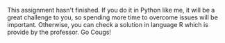 This assignment hasn't finished. If you do it in Python like me, it will be a great challenge to you, so spending more time to overcome issues will be important. 
Otherwise, you can check a solution in language R which is provide by the professor.
Go Cougs!
